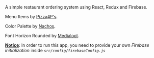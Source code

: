 A simple restaurant ordering system using React, Redux and Firebase.

Menu Items by [Pizza4P's](https://pizza4ps.com/menu/).

Color Palette by [Nachos](https://design.trello.com/).

Font Horizon Rounded by [Medialoot](https://medialoot.com/item/horizon-free-bold-rounded-font/).

**<u>Notice</u>**: In order to run this app, you need to provide your own *Firebase initialization* inside *`src/config/firebaseConfig.js`* 

